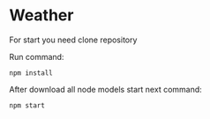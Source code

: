 # Weather

For start you need clone repository

Run command:

`npm install`

After download all node models start next command:

`npm start`
